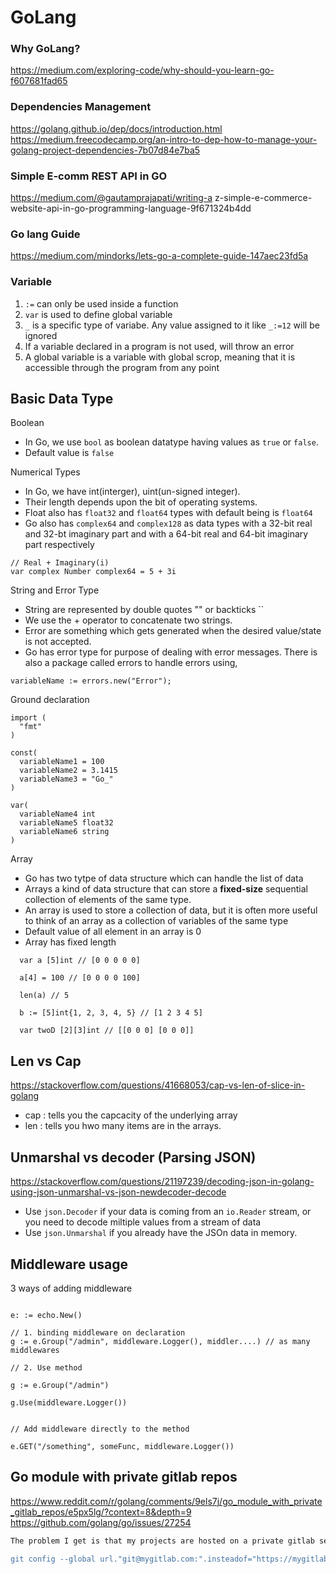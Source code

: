# GoLang

### Why GoLang?
https://medium.com/exploring-code/why-should-you-learn-go-f607681fad65


### Dependencies Management
https://golang.github.io/dep/docs/introduction.html
https://medium.freecodecamp.org/an-intro-to-dep-how-to-manage-your-golang-project-dependencies-7b07d84e7ba5

### Simple E-comm REST API in GO
https://medium.com/@gautamprajapati/writing-a
z-simple-e-commerce-website-api-in-go-programming-language-9f671324b4dd

### Go lang Guide
https://medium.com/mindorks/lets-go-a-complete-guide-147aec23fd5a



### Variable
1. `:=` can only be used inside a function
2. `var` is used to define global variable
3. `_` is a specific type of variabe. Any value assigned to it like `_:=12` will be ignored
4. If a variable declared in a program is not used, will throw an error
5. A global variable is a variable with global scrop, meaning that it is accessible through the program from any point 

## Basic Data Type
Boolean
- In Go, we use `bool` as boolean datatype having values as `true` or `false`. 
- Default value is `false`

Numerical Types
- In Go, we have int(interger), uint(un-signed integer).
- Their length depends upon the bit of operating systems.
- Float also has `float32` and `float64` types with default being is `float64`
- Go also has `complex64` and `complex128` as data types with a 32-bit real and 32-bt imaginary part and with a 64-bit real and 64-bit imaginary part respectively
```
// Real + Imaginary(i)
var complex Number complex64 = 5 + 3i
```

String and Error Type
- String are represented by double quotes "" or backticks ``
- We use the + operator to concatenate two strings.
- Error are something which gets generated when the desired value/state is not accepted.
- Go has error type for purpose of dealing with error messages. There is also a package called errors to handle errors using,
```
variableName := errors.new("Error");
```

Ground declaration
```
import (
  "fmt"
)

const(
  variableName1 = 100
  variableName2 = 3.1415
  variableName3 = "Go_"
)

var(
  variableName4 int
  variableName5 float32
  variableName6 string
)
```

Array
- Go has two tytpe of data structure which can handle the list of data
- Arrays a kind of data structure that can store a **fixed-size** sequential collection of elements of the same type.
- An array is used to store a collection of data, but it is often more useful to think of an array as a collection of variables of the same type
- Default value of all element in an array is 0
- Array has fixed length
```
  var a [5]int // [0 0 0 0 0]

  a[4] = 100 // [0 0 0 0 100]
  
  len(a) // 5

  b := [5]int{1, 2, 3, 4, 5} // [1 2 3 4 5]

  var twoD [2][3]int // [[0 0 0] [0 0 0]] 
```


## Len vs Cap
https://stackoverflow.com/questions/41668053/cap-vs-len-of-slice-in-golang
- cap : tells you the capcacity of the underlying array
- len : tells you hwo many items are in the arrays.

## Unmarshal vs decoder (Parsing JSON)
https://stackoverflow.com/questions/21197239/decoding-json-in-golang-using-json-unmarshal-vs-json-newdecoder-decode
- Use `json.Decoder` if your data is coming from an `io.Reader` stream, or you need to decode miltiple values from a stream of data
- Use `json.Unmarshal` if you already have the JSOn data in memory.


## Middleware usage
3 ways of adding middleware
```

e: := echo.New()

// 1. binding middleware on declaration
g := e.Group("/admin", middleware.Logger(), middler....) // as many middlewares

// 2. Use method

g := e.Group("/admin")

g.Use(middleware.Logger())


// Add middleware directly to the method

e.GET("/something", someFunc, middleware.Logger())
```

## Go module with private gitlab repos
https://www.reddit.com/r/golang/comments/9els7j/go_module_with_private_gitlab_repos/e5px5lg/?context=8&depth=9
https://github.com/golang/go/issues/27254

```Bash
The problem I get is that my projects are hosted on a private gitlab server, I used the classic git replacement technique to have *go get* use ssh instead of https but it doesn't seem to work.

git config --global url."git@mygitlab.com:".insteadof="https://mygitlab.com/"


```


